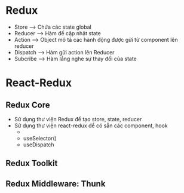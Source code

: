 # Redux

- Store --> Chứa các state global
- Reducer --> Hàm để cập nhật state
- Action --> Object mô tả các hành động được gửi từ component lên reducer
- Dispatch --> Hàm gửi action lên Reducer
- Subcribe --> Hàm lắng nghe sự thay đổi của state

# React-Redux

## Redux Core

- Sử dụng thư viện Redux để tạo store, state, reducer
- Sử dụng thư viện react-redux để có sẵn các component, hook
    + <Provider><Provider/>
    + useSelector()
    + useDispatch

## Redux Toolkit

## Redux Middleware: Thunk